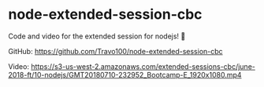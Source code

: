 # node-extended-session-cbc

Code and video for the extended session for nodejs! 🤖

GitHub: https://github.com/Travo100/node-extended-session-cbc

Video: https://s3-us-west-2.amazonaws.com/extended-sessions-cbc/june-2018-ft/10-nodejs/GMT20180710-232952_Bootcamp-E_1920x1080.mp4
